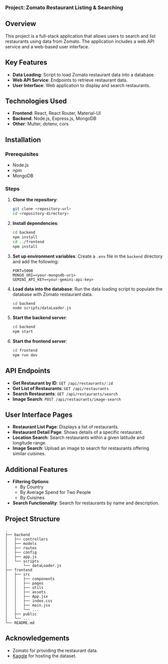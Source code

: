 ### Project: Zomato Restaurant Listing & Searching

## Overview

This project is a full-stack application that allows users to search and list restaurants using data from Zomato. The
application includes a web API service and a web-based user interface.

## Key Features

- **Data Loading**: Script to load Zomato restaurant data into a database.
- **Web API Service**: Endpoints to retrieve restaurant data.
- **User Interface**: Web application to display and search restaurants.

## Technologies Used

- **Frontend**: React, React Router, Material-UI
- **Backend**: Node.js, Express.js, MongoDB
- **Other**: Multer, dotenv, cors

## Installation

### Prerequisites

- Node.js
- npm
- MongoDB

### Steps

1. **Clone the repository**:
    ```bash
    git clone <repository-url>
    cd <repository-directory>
    ```

2. **Install dependencies**:
    ```bash
   cd backend
    npm install
    cd ../frontend
    npm install
    ```

3. **Set up environment variables**:
   Create a `.env` file in the `backend` directory and add the following:
    ```plaintext
    PORT=5000
    MONGO_URI=<your-mongodb-uri>
    GEMINI_API_KEY=<your-gemini-api-key>
    ```

4. **Load data into the database**:
   Run the data loading script to populate the database with Zomato restaurant data.
    ```bash
    cd backend
    node scripts/dataLoader.js
    ```

5. **Start the backend server**:
    ```bash
    cd backend
    npm start
    ```

6. **Start the frontend server**:
    ```bash
    cd frontend
    npm run dev
    ```

## API Endpoints

- **Get Restaurant by ID**: `GET /api/restaurants/:id`
- **Get List of Restaurants**: `GET /api/restaurants`
- **Search Restaurants**: `GET /api/restaurants/search`
- **Image Search**: `POST /api/restaurants/image-search`

## User Interface Pages

- **Restaurant List Page**: Displays a list of restaurants.
- **Restaurant Detail Page**: Shows details of a specific restaurant.
- **Location Search**: Search restaurants within a given latitude and longitude range.
- **Image Search**: Upload an image to search for restaurants offering similar cuisines.

## Additional Features

- **Filtering Options**:
    - By Country
    - By Average Spend for Two People
    - By Cuisines
- **Search Functionality**: Search for restaurants by name and description.

## Project Structure

```plaintext
.
├── backend
│   ├── controllers
│   ├── models
│   ├── routes
│   ├── config
│   ├── app.js
│   └── scripts
│       └── dataLoader.js
├── frontend
│   ├── src
│   │   ├── components
│   │   ├── pages
│   │   ├── utils
│   │   ├── assets
│   │   ├── App.jsx
│   │   ├── index.css
│   │   ├── main.jsx
│   │   └── ...
│   ├── public
│   └── ...
└── README.md
```

## Acknowledgements

- Zomato for providing the restaurant data.
- [Kaggle](https://www.kaggle.com/datasets/shrutimehta/zomato-restaurants-data) for hosting the dataset.